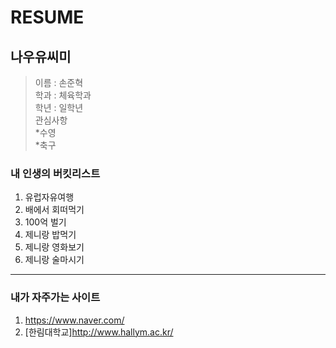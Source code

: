 RESUME
=====

나우유씨미
---------------------------
>이름 : 손준혁  
>학과 : 체육학과  
>학년 : 일학년  
>관심사항  
*수영    
*축구  

### 내 인생의 버킷리스트
1. 유럽자유여행  
2. 배에서 회떠먹기  
3. 100억 벌기  
4. 제니랑 밥먹기  
5. 제니랑 영화보기  
6. 제니랑 술마시기
--------------------------
### 내가 자주가는 사이트
1. https://www.naver.com/
2. [한림대학교]http://www.hallym.ac.kr/

